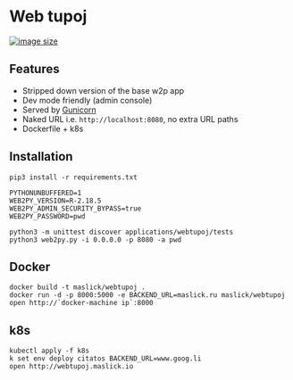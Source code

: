 # Web tupoj

[![image size](https://img.shields.io/badge/image%20size-340MB-blue.svg)](https://hub.docker.com/r/maslick/webtupoj)

## Features
* Stripped down version of the base w2p app
* Dev mode friendly (admin console)
* Served by [Gunicorn](https://gunicorn.org/)
* Naked URL i.e. ``http://localhost:8080``, no extra URL paths
* Dockerfile + k8s

## Installation
```
pip3 install -r requirements.txt

PYTHONUNBUFFERED=1
WEB2PY_VERSION=R-2.18.5
WEB2PY_ADMIN_SECURITY_BYPASS=true
WEB2PY_PASSWORD=pwd

python3 -m unittest discover applications/webtupoj/tests
python3 web2py.py -i 0.0.0.0 -p 8080 -a pwd
```

## Docker
```
docker build -t maslick/webtupoj .
docker run -d -p 8000:5000 -e BACKEND_URL=maslick.ru maslick/webtupoj
open http://`docker-machine ip`:8000
```

## k8s
```
kubectl apply -f k8s
k set env deploy citatos BACKEND_URL=www.goog.li
open http://webtupoj.maslick.io
```
